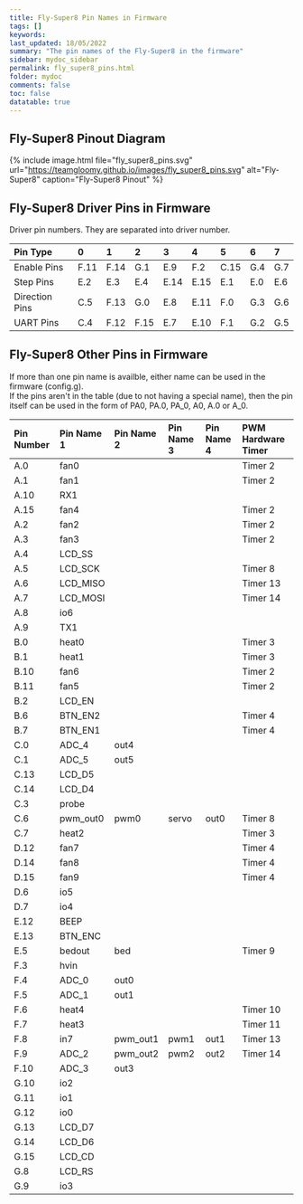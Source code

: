 ```yaml
---
title: Fly-Super8 Pin Names in Firmware
tags: []
keywords: 
last_updated: 18/05/2022
summary: "The pin names of the Fly-Super8 in the firmware"
sidebar: mydoc_sidebar
permalink: fly_super8_pins.html
folder: mydoc
comments: false
toc: false
datatable: true
---
```


## Fly-Super8 Pinout Diagram

{% include image.html file="fly_super8_pins.svg" url="https://teamgloomy.github.io/images/fly_super8_pins.svg" alt="Fly-Super8" caption="Fly-Super8 Pinout" %}

## Fly-Super8 Driver Pins in Firmware

Driver pin numbers. They are separated into driver number.

<div class="datatable-begin"></div>

|Pin Type|0|1|2|3|4|5|6|7|
| :------------- |:-------------|:-------------|:-------------|:-------------|:-------------|:-------------|:-------------|:-------------|
|Enable Pins|F.11|F.14|G.1|E.9|F.2|C.15|G.4|G.7|
|Step Pins|E.2|E.3|E.4|E.14|E.15|E.1|E.0|E.6|
|Direction Pins|C.5|F.13|G.0|E.8|E.11|F.0|G.3|G.6|
|UART Pins|C.4|F.12|F.15|E.7|E.10|F.1|G.2|G.5|

<div class="datatable-end"></div>

## Fly-Super8 Other Pins in Firmware 

If more than one pin name is availble, either name can be used in the firmware (config.g).  
If the pins aren't in the table (due to not having a special name), then the pin itself can be used in the form of PA0, PA.0, PA_0, A0, A.0 or A_0.  

<div class="datatable-begin"></div>

|Pin Number|Pin Name 1|Pin Name 2|Pin Name 3|Pin Name 4|PWM Hardware Timer|
| :------------- |:-------------|:-------------|:-------------|:-------------|:-------------|
|A.0|fan0||||Timer 2|
|A.1|fan1||||Timer 2|
|A.10|RX1|||||
|A.15|fan4||||Timer 2|
|A.2|fan2||||Timer 2|
|A.3|fan3||||Timer 2|
|A.4|LCD_SS|||||
|A.5|LCD_SCK||||Timer 8|
|A.6|LCD_MISO||||Timer 13|
|A.7|LCD_MOSI||||Timer 14|
|A.8|io6|||||
|A.9|TX1|||||
|B.0|heat0||||Timer 3|
|B.1|heat1||||Timer 3|
|B.10|fan6||||Timer 2|
|B.11|fan5||||Timer 2|
|B.2|LCD_EN|||||
|B.6|BTN_EN2||||Timer 4|
|B.7|BTN_EN1||||Timer 4|
|C.0|ADC_4|out4||||
|C.1|ADC_5|out5||||
|C.13|LCD_D5|||||
|C.14|LCD_D4|||||
|C.3|probe|||||
|C.6|pwm_out0|pwm0|servo|out0|Timer 8|
|C.7|heat2||||Timer 3|
|D.12|fan7||||Timer 4|
|D.14|fan8||||Timer 4|
|D.15|fan9||||Timer 4|
|D.6|io5|||||
|D.7|io4|||||
|E.12|BEEP|||||
|E.13|BTN_ENC|||||
|E.5|bedout|bed|||Timer 9|
|F.3|hvin|||||
|F.4|ADC_0|out0||||
|F.5|ADC_1|out1||||
|F.6|heat4||||Timer 10|
|F.7|heat3||||Timer 11|
|F.8|in7|pwm_out1|pwm1|out1|Timer 13|
|F.9|ADC_2|pwm_out2|pwm2|out2|Timer 14|
|F.10|ADC_3|out3||||
|G.10|io2|||||
|G.11|io1|||||
|G.12|io0|||||
|G.13|LCD_D7|||||
|G.14|LCD_D6|||||
|G.15|LCD_CD|||||
|G.8|LCD_RS|||||
|G.9|io3|||||

<div class="datatable-end"></div>
